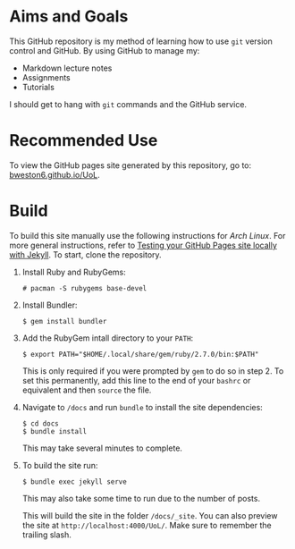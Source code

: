 # Aims and Goals

This GitHub repository is my method of learning how to use `git` version control and GitHub. By using GitHub to manage my:

* Markdown lecture notes
* Assignments
* Tutorials

I should get to hang with `git` commands and the GitHub service.

# Recommended Use
To view the GitHub pages site generated by this repository, go to: [bweston6.github.io/UoL](https://bweston6.github.io/UoL/).

# Build
To build this site manually use the following instructions for *Arch Linux*. For more general instructions, refer to [Testing your GitHub Pages site locally with Jekyll](https://docs.github.com/en/github/working-with-github-pages/testing-your-github-pages-site-locally-with-jekyll). To start, clone the repository.

1. Install Ruby and RubyGems:
	
	```
	# pacman -S rubygems base-devel
	```
1. Install Bundler:
	
	```
	$ gem install bundler
	```
1. Add the RubyGem intall directory to your `PATH`:

	```
	$ export PATH="$HOME/.local/share/gem/ruby/2.7.0/bin:$PATH"
	```
	
	This is only required if you were prompted by `gem` to do so in step 2. To set this permanently, add this line to the end of your `bashrc` or equivalent and then `source` the file.
1. Navigate to `/docs` and run `bundle` to install the site dependencies:

	```
	$ cd docs
	$ bundle install
	```
	
	This may take several minutes to complete.
1. To build the site run:

	```
	$ bundle exec jekyll serve
	```
	
	This may also take some time to run due to the number of posts.
	
	This will build the site in the folder `/docs/_site`. You can also preview the site at `http://localhost:4000/UoL/`. Make sure to remember the trailing slash.